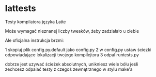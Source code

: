 lattests
========

Testy kompilatora języka Latte

Może wymagać nieznanej liczby tweaków, żeby zadziałało u ciebie

Ale oficjalna instrukcja brzmi:

1 skopiuj plik config.py.default jako config.py
2 w config.py ustaw ściezki odpowiadające lokalizacji twojego kompilejtora
3 odpal runtests.py

dobrze jest uzywać ścieżek absolutnych, unikniesz wiele bólu jeśli zechcesz odpalać testy z czegoś zewnętrznego w stylu make'a
